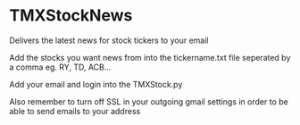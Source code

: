 # TMXStockNews
Delivers the latest news for stock tickers to your email


Add the stocks you want news from into the tickername.txt file seperated by a comma eg. RY, TD, ACB...


Add your email and login into the TMXStock.py


Also remember to turn off SSL in your outgoing gmail settings in order to be able to send emails to your address
